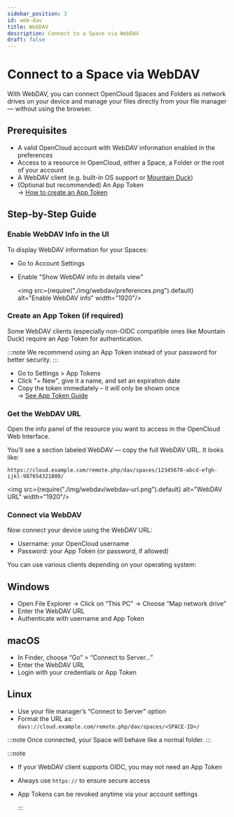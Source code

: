```yaml
---
sidebar_position: 3
id: web-dav
title: WebDAV
description: Connect to a Space via WebDAV
draft: false
---
```


# Connect to a Space via WebDAV

With WebDAV, you can connect OpenCloud Spaces and Folders as network drives on your device and manage your files directly from your file manager — without using the browser.

## Prerequisites

- A valid OpenCloud account with WebDAV information enabled in the preferences
- Access to a resource in OpenCloud, either a Space, a Folder or the root of your account
- A WebDAV client (e.g. built-in OS support or [Mountain Duck](https://mountainduck.io/))
- (Optional but recommended) An App Token  
  → [How to create an App Token](./app-tokens.md)

## Step-by-Step Guide

### Enable WebDAV Info in the UI

To display WebDAV information for your Spaces:

- Go to Account Settings
- Enable "Show WebDAV info in details view"

  <img src={require("./img/webdav/preferences.png").default} alt="Enable WebDAV info" width="1920"/>

### Create an App Token (if required)

Some WebDAV clients (especially non-OIDC compatible ones like Mountain Duck) require an App Token for authentication.

:::note
We recommend using an App Token instead of your password for better security.
:::

- Go to Settings > App Tokens
- Click "+ New", give it a name, and set an expiration date
- Copy the token immediately – it will only be shown once  
  → [See App Token Guide](./app-tokens.md)

### Get the WebDAV URL

Open the info panel of the resource you want to access in the OpenCloud Web Interface.

You’ll see a section labeled WebDAV — copy the full WebDAV URL. It looks like:

`https://cloud.example.com/remote.php/dav/spaces/12345678-abcd-efgh-ijkl-987654321000/`

<img src={require("./img/webdav/webdav-url.png").default} alt="WebDAV URL" width="1920"/>


### Connect via WebDAV

Now connect your device using the WebDAV URL:

- Username: your OpenCloud username
- Password: your App Token (or password, if allowed)

You can use various clients depending on your operating system:

## Windows

- Open File Explorer → Click on “This PC” → Choose “Map network drive”
- Enter the WebDAV URL
- Authenticate with username and App Token

## macOS

- In Finder, choose “Go” > “Connect to Server…”
- Enter the WebDAV URL
- Login with your credentials or App Token

## Linux

- Use your file manager’s “Connect to Server” option
- Format the URL as:  
  `davs://cloud.example.com/remote.php/dav/spaces/<SPACE-ID>/`

:::note
Once connected, your Space will behave like a normal folder.
:::

:::note

- If your WebDAV client supports OIDC, you may not need an App Token
- Always use `https://` to ensure secure access
- App Tokens can be revoked anytime via your account settings

  :::
